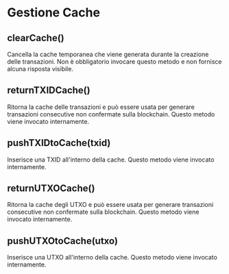 # Gestione Cache

## clearCache()

Cancella la cache temporanea che viene generata durante la creazione delle transazioni. Non è obbligatorio invocare questo metodo e non fornisce alcuna risposta visibile.

## returnTXIDCache()

Ritorna la cache delle transazioni e può essere usata per generare transazioni consecutive non confermate sulla blockchain. Questo metodo viene invocato internamente.

## pushTXIDtoCache(txid)

Inserisce una TXID all'interno della cache. Questo metodo viene invocato internamente.

## returnUTXOCache()

Ritorna la cache degli UTXO e può essere usata per generare transazioni consecutive non confermate sulla blockchain. Questo metodo viene invocato internamente.

## pushUTXOtoCache(utxo)

Inserisce una UTXO all'interno della cache. Questo metodo viene invocato internamente.
